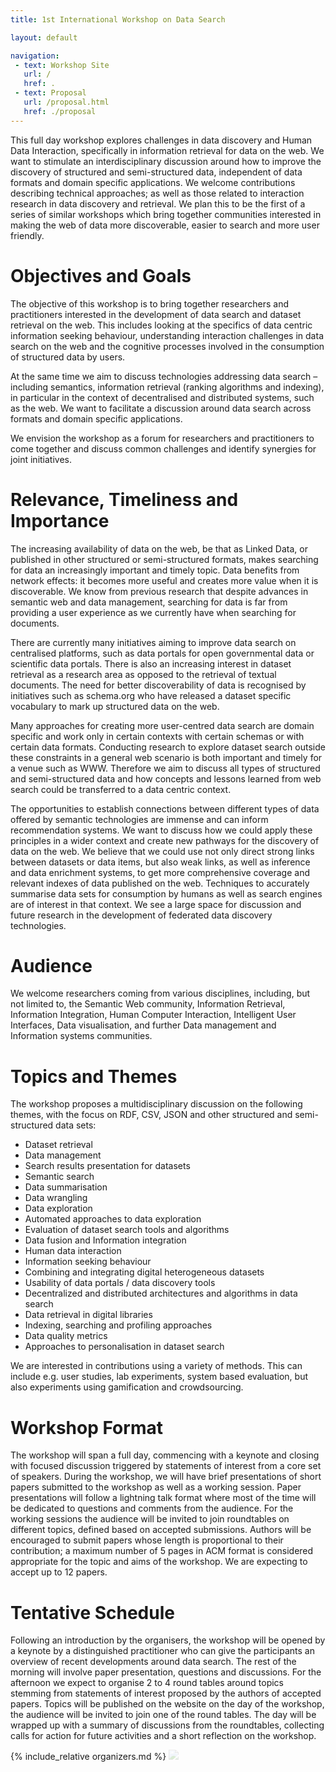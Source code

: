 ```yaml
---
title: 1st International Workshop on Data Search

layout: default

navigation:
 - text: Workshop Site
   url: /
   href: .
 - text: Proposal
   url: /proposal.html
   href: ./proposal
---
```


This full day workshop explores challenges in data discovery and Human Data Interaction, specifically in information retrieval for data on the web. We want to stimulate an interdisciplinary discussion around how to improve the discovery of structured and semi-structured data, independent of data formats and domain specific applications. We welcome contributions describing technical approaches; as well as those related to interaction research in data discovery and retrieval. We plan this to be the first of a series of similar workshops which bring together communities interested in making the web of data more discoverable, easier to search and more user friendly.

# [](#objectives)Objectives and Goals

The objective of this workshop is to bring together researchers and practitioners interested in the development of data search and dataset retrieval on the web. This includes looking at the specifics of data centric information seeking behaviour, understanding interaction challenges in data search on the web and the cognitive processes involved in the consumption of structured data by users.

At the same time we aim to discuss technologies addressing data search – including semantics, information retrieval (ranking algorithms and indexing), in particular in the context of decentralised and distributed systems, such as the web. We want to facilitate a discussion around data search across formats and domain specific applications.

We envision the workshop as a forum for researchers and practitioners to come together and discuss common challenges and identify synergies for joint initiatives.

# [](#relevance)Relevance, Timeliness and Importance

The increasing availability of data on the web, be that as Linked Data, or published in other structured or semi-structured formats, makes searching for data an increasingly important and timely topic. Data benefits from network effects: it becomes more useful and creates more value when it is discoverable. We know from previous research that despite advances in semantic web and data management, searching for data is far from providing a user experience as we currently have when searching for documents.

There are currently many initiatives aiming to improve data search on centralised platforms, such as data portals for open governmental data or scientific data portals. There is also an increasing interest in dataset retrieval as a research area as opposed to the retrieval of textual documents. The need for better discoverability of data is recognised by initiatives such as schema.org who have released a dataset specific vocabulary to mark up structured data on the web.

Many approaches for creating more user-centred data search are domain specific and work only in certain contexts with certain schemas or with certain data formats.  Conducting research to explore dataset search outside these constraints in a general web scenario is both important and timely for a venue such as WWW. Therefore we aim to discuss all types of structured and semi-structured data and how concepts and lessons learned from web search could be transferred to a data centric context.

The opportunities to establish connections between different types of data offered by semantic technologies are immense and can inform recommendation systems. We want to discuss how we could apply these principles in a wider context and create new pathways for the discovery of data on the web. We believe that we could use not only direct strong links between datasets or data items, but also weak links, as well as inference and data enrichment systems, to get more comprehensive coverage and relevant indexes of data published on the web. Techniques to accurately summarise data sets for consumption by humans as well as search engines are of interest in that context. We see a large space for discussion and future research in the development of federated data discovery technologies.


# [](#audience)Audience

We welcome researchers coming from various disciplines, including, but not limited to, the Semantic Web community, Information Retrieval, Information Integration, Human Computer Interaction, Intelligent User Interfaces, Data visualisation, and further Data management and Information systems communities.

# [](#topics)Topics and Themes

The workshop proposes a multidisciplinary discussion on the following themes, with the focus on RDF, CSV, JSON and other structured and semi-structured data sets:

*	Dataset retrieval
*	Data management
*	Search results presentation for datasets
*	Semantic search
*	Data summarisation
*	Data wrangling
*	Data exploration
*	Automated approaches to data exploration
*	Evaluation of dataset search tools and algorithms
*	Data fusion and Information integration
*	Human data interaction
*	Information seeking behaviour
*	Combining and integrating digital heterogeneous datasets
*	Usability of data portals / data discovery tools
*	Decentralized and distributed architectures and algorithms in data search
*	Data retrieval in digital libraries
*	Indexing, searching and profiling approaches
*	Data quality metrics
*	Approaches to personalisation in dataset search

We are interested in contributions using a variety of methods. This can include e.g. user studies, lab experiments, system based evaluation, but also experiments using gamification and crowdsourcing.

# [](#format)Workshop Format

The workshop will span a full day, commencing with a keynote and closing with focused discussion triggered by statements of interest from a core set of speakers. During the workshop, we will have brief presentations of short papers submitted to the workshop as well as a working session. Paper presentations will follow a lightning talk format where most of the time will be dedicated to questions and comments from the audience. For the working sessions the audience will be invited to join roundtables on different topics, defined based on accepted submissions. Authors will be encouraged to submit papers whose length is proportional to their contribution; a maximum number of 5 pages in ACM format is considered appropriate for the topic and aims of the workshop. We are expecting to accept up to 12 papers.

# [](#schedule)Tentative Schedule

Following an introduction by the organisers, the workshop will be opened by a keynote by a distinguished practitioner who can  give  the participants an overview of recent developments around data search. The rest of the morning will involve paper presentation, questions and discussions. For the afternoon we expect to organise 2 to 4 round tables around topics stemming from statements of interest proposed by the authors of accepted papers. Topics will be published on the website on the day of the workshop, the audience will be invited to join one of the round tables. The day will be wrapped up with a summary of discussions from the roundtables, collecting calls for action for future activities and a short reflection on the workshop.

{% include_relative organizers.md %}
<img src="assets/images/cropped-steve-shreve.jpg" style="opacity:.2"/>


